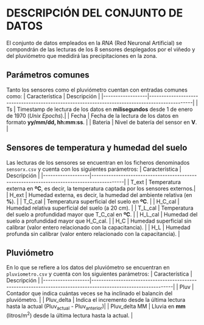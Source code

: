 # DESCRIPCIÓN DEL CONJUNTO DE DATOS

El conjunto de datos empleados en la _RNA_ (Red Neuronal Artificial) se compondrán de las lecturas de los 8 sensores desplegados por el viñedo y del pluviómetro que medidirá las precipitaciones en la zona.

## Parámetros comunes
Tanto los sensores como el pluviómetro cuentan con entradas comunes como:
|   Característica |    Descripción                                                                                 |
|------------------|------------------------------------------------------------------------------------------------|
|   Ts             | Timestamp de lectura de los datos en **milisegundos** desde 1 de enero de 1970 (_Unix Epochs_).|
|   Fecha          | Fecha de la lectura de los datos en formato **yy/mm/dd, hh:mm:ss**.                            |
|   Bateria        | Nivel de batería del sensor en **V**.                                                          |

## Sensores de temperatura y humedad del suelo 
Las lecturas de los sensores se encuentran en los ficheros denominados `sensorx.csv` y cuenta con los siguientes parámetros:
|   Característica  |   Descripción                                                                             |
|-------------------|-------------------------------------------------------------------------------------------|
|   T_ext           | Temperatura externa en **ºC**, es decir, la temperatura captada por los sensores externos.|
|   H_ext           | Humedad externa, es decir, la humedad del ambiente relativa (en **%**).                   |
|   T_C_cal         | Temperatura superficial del suelo en **ºC**.                                              |
|   H_C_cal         | Humedad relativa superficial del suelo (a 20 cm).                                         |
|   T_L_cal         | Temperatura del suelo a profundidad mayor que T_C_cal en **ºC**.                          |
|   H_L_cal         | Humedad del suelo a profundidad mayor que H_C_cal.                                        |
|   H_C             | Humedad superficial sin calibrar (valor entero relacionado con la capacitancia).          |
|   H_L             | Humedad profunda sin calibrar (valor entero relacionado con la capacitancia).             |

## Pluviómetro
En lo que se refiere a los datos del pluviómetro se encuentran en `pluviometro.csv` y cuenta con los siguientes parámetros:
|   Característica  |   Descripción                                                                                                 |
|-------------------|---------------------------------------------------------------------------------------------------------------|
|   Pluv            | Contador que indica cuántas veces se ha inclinado el balancín del pluviómetro.                                |
|   Pluv_delta      | Indica el incremento desde la última lectura hasta la actual (Pluv<sub>actual</sub> - Pluv<sub>anterior</sub>)|
|   Pluv_delta MM   | Lluvia en **mm** (litros/m<sup>2</sup>) desde la última lectura hasta la actual.                              |